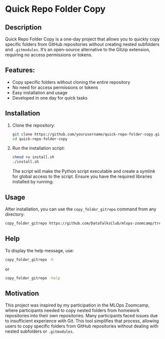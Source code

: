 # Quick Repo Folder Copy

## Description

Quick Repo Folder Copy is a one-day project that allows you to quickly copy specific folders from GitHub repositories without creating nested subfolders and `.gitmodules`. It’s an open-source alternative to the Gitzip extension, requiring no access permissions or tokens.

## Features:
- Copy specific folders without cloning the entire repository
- No need for access permissions or tokens
- Easy installation and usage
- Developed in one day for quick tasks

## Installation

1. Clone the repository:

    ```sh
    git clone https://github.com/yourusername/quick-repo-folder-copy.git
    cd quick-repo-folder-copy
    ```

2. Run the installation script:

    ```sh
    chmod +x install.sh
    ./install.sh
    ```

    The script will make the Python script executable and create a symlink for global access to the script. Ensure you have the required libraries installed by running:

## Usage

After installation, you can use the `copy_folder_gitrepo` command from any directory:

```sh
copy_folder_gitrepo https://github.com/DataTalksClub/mlops-zoomcamp/tree/main/cohorts/2024/06-best-practices
```

## Help
To display the help message, use:
```sh
copy_folder_gitrepo -h
```
or
```sh
copy_folder_gitrepo -help
```

## Motivation

This project was inspired by my participation in the MLOps Zoomcamp, where participants needed to copy nested folders from homework repositories into their own repositories. Many participants faced issues due to insufficient experience with Git. This tool simplifies that process, allowing users to copy specific folders from GitHub repositories without dealing with nested subfolders or `.gitmodules`.

